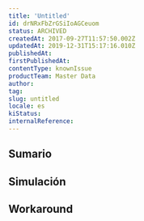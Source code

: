 ```yaml
---
title: 'Untitled'
id: drNRxFbZrGSiIoAGCeuom
status: ARCHIVED
createdAt: 2017-09-27T11:57:50.002Z
updatedAt: 2019-12-31T15:17:16.010Z
publishedAt: 
firstPublishedAt: 
contentType: knownIssue
productTeam: Master Data
author: 
tag: 
slug: untitled
locale: es
kiStatus: 
internalReference: 
---
```


## Sumario



## Simulación



## Workaround



